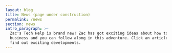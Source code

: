 ```yaml
---
layout: blog
title: News (page under construction)
permalink: /news
section: news
intro_paragraph: >-
  Zac's Tech Help is brand new! Zac has got exciting ideas about how to do
  business and you can follow along in this adventure. Click an article below to
  find out exciting developments.
---
```


